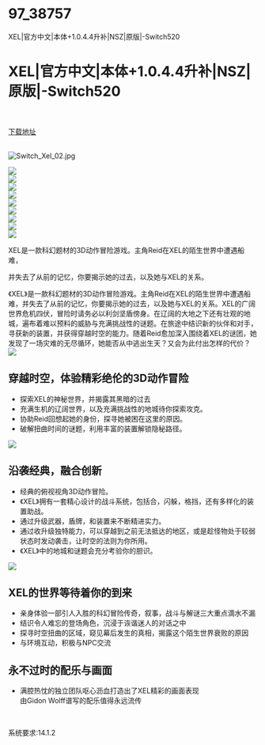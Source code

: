 # 97_38757
XEL|官方中文|本体+1.0.4.4升补|NSZ|原版|-Switch520
# XEL|官方中文|本体+1.0.4.4升补|NSZ|原版|-Switch520
 <br/></br>
[下载地址](https://www.switch520.cc/article/38757 "下载地址")
<br/></br>

<p><img title="Switch_Xel_02.jpg" src="https://www.switch520.cc/muke_img/2022_07_14_511d4329a362a.jpg" alt="Switch_Xel_02.jpg"></p>
<p><img src="https://cdn.akamai.steamstatic.com/steam/apps/1674640/ss_faeebc9e1ae7da7905d95f6b7f578c976023290a.600x338.jpg?t=1657630508"><br>
<img src="https://cdn.akamai.steamstatic.com/steam/apps/1674640/ss_4fef560fa487cffee6986fe8a21bc5258389a9f8.600x338.jpg?t=1657630508"><br>
<img src="https://cdn.akamai.steamstatic.com/steam/apps/1674640/ss_8051564fae8275956689d8e545e57aa6c1618bf0.600x338.jpg?t=1657630508"><br>
<img src="https://cdn.akamai.steamstatic.com/steam/apps/1674640/ss_9d4b4e13009799c267570f16b5cea40c32c001b2.600x338.jpg?t=1657630508"><br>
<img src="https://cdn.akamai.steamstatic.com/steam/apps/1674640/ss_ce19351378f4773ae5ce6ddb23ff9dbe62fea603.600x338.jpg?t=1657630508"><br>
<img src="https://cdn.akamai.steamstatic.com/steam/apps/1674640/ss_f6e0c5975b4c2eb0c7583efaa553abc254df82f1.600x338.jpg?t=1657630508"><br>
<img src="https://cdn.akamai.steamstatic.com/steam/apps/1674640/ss_009e1513a59a4905a627c81e05df01b1bca16792.600x338.jpg?t=1657630508"><br>
<img src="https://cdn.akamai.steamstatic.com/steam/apps/1674640/extras/wow.gif?t=1657630508"><br>
<img src="https://cdn.akamai.steamstatic.com/steam/apps/1674640/extras/combat.gif?t=1657630508"></p>
<p>XEL是一款科幻题材的3D动作冒险游戏。主角Reid在XEL的陌生世界中遭遇船难，</p>
<p>并失去了从前的记忆，你要揭示她的过去，以及她与XEL的关系。</p>
<p>《XEL》是一款科幻题材的3D动作冒险游戏。主角Reid在XEL的陌生世界中遭遇船难，并失去了从前的记忆，你要揭示她的过去，以及她与XEL的关系。XEL的广阔世界危机四伏，冒险时请务必以利剑坚盾傍身。在辽阔的大地之下还有壮观的地城，遍布着难以预料的威胁与充满挑战性的谜题。在旅途中结识新的伙伴和对手，寻获新的装置，并获得穿越时空的能力。随着Reid愈加深入围绕着XEL的谜团，她发现了一场灾难的无尽循环，她能否从中逃出生天？又会为此付出怎样的代价？<br>
<img src="https://cdn.akamai.steamstatic.com/steam/apps/1674640/extras/xel_LIBRARY_HERO_3840x1240.jpg?t=1657630508"></p>
<h2 class="bb_tag">穿越时空，体验精彩绝伦的3D动作冒险</h2>
<ul class="bb_ul">
<li>探索XEL的神秘世界，并揭露其黑暗的过去</li>
<li>充满生机的辽阔世界，以及充满挑战性的地城待你探索攻克。</li>
<li>协助Reid回想起她的身份，探寻她被困在这里的原因。</li>
<li>破解扭曲时间的谜题，利用丰富的装置解锁隐秘路径。</li>
</ul>
<p><img src="https://cdn.akamai.steamstatic.com/steam/apps/1674640/extras/wow.gif?t=1657630508"></p>
<h2 class="bb_tag">沿袭经典，融合创新</h2>
<ul class="bb_ul">
<li>经典的俯视视角3D动作冒险。</li>
<li>《XEL》拥有一套精心设计的战斗系统，包括合，闪躲，格挡，还有多样化的装置助战。</li>
<li>通过升级武器，盾牌，和装置来不断精进实力。</li>
<li>通过收升级独特能力，可以穿越到之前无法抵达的地区，或是趁怪物处于较弱状态时发动袭击，让时空的法则为你所用。</li>
<li>《XEL》中的地城和谜题会充分考验你的胆识。</li>
</ul>
<p><img src="https://cdn.akamai.steamstatic.com/steam/apps/1674640/extras/combat.gif?t=1657630508"></p>
<h2 class="bb_tag">XEL的世界等待着你的到来</h2>
<ul class="bb_ul">
<li>亲身体验一部引人入胜的科幻冒险传奇，叙事，战斗与解谜三大重点滴水不漏</li>
<li>结识令人难忘的登场角色，沉浸于诙谐迷人的对话之中</li>
<li>探寻时空扭曲的区域，窥见幕后发生的真相，揭露这个陌生世界衰败的原因</li>
<li>与环境互动，积极与NPC交流</li>
</ul>
<h2 class="bb_tag">永不过时的配乐与画面</h2>
<ul class="bb_ul">
<li>满腔热忱的独立团队呕心沥血打造出了XEL精彩的画面表现<br>
由Gidon Wolff谱写的配乐值得永远流传</li>
</ul>
<p>&nbsp;</p>
<p>系统要求:14.1.2</p>



